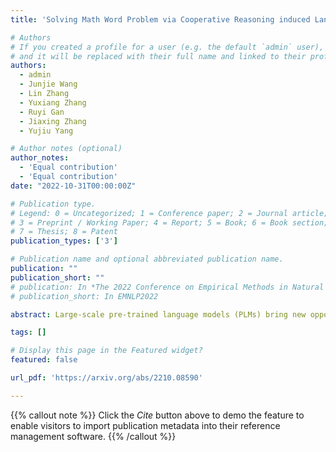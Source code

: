 ```yaml
---
title: 'Solving Math Word Problem via Cooperative Reasoning induced Language Models'

# Authors
# If you created a profile for a user (e.g. the default `admin` user), write the username (folder name) here
# and it will be replaced with their full name and linked to their profile.
authors:
  - admin
  - Junjie Wang
  - Lin Zhang
  - Yuxiang Zhang
  - Ruyi Gan
  - Jiaxing Zhang
  - Yujiu Yang

# Author notes (optional)
author_notes:
  - 'Equal contribution'
  - 'Equal contribution'
date: "2022-10-31T00:00:00Z"

# Publication type.
# Legend: 0 = Uncategorized; 1 = Conference paper; 2 = Journal article;
# 3 = Preprint / Working Paper; 4 = Report; 5 = Book; 6 = Book section;
# 7 = Thesis; 8 = Patent
publication_types: ['3']

# Publication name and optional abbreviated publication name.
publication: ""
publication_short: ""
# publication: In *The 2022 Conference on Empirical Methods in Natural Language Processing*
# publication_short: In EMNLP2022

abstract: Large-scale pre-trained language models (PLMs) bring new opportunities to challenge problems, especially those that need high-level intelligence, such as the math word problem (MWPs). However, directly applying existing PLMs to MWPs can fail as the generation process lacks sufficient supervision and thus lacks fast adaptivity as humans. We notice that human reasoning has a dual reasoning framework that consists of an immediate reaction system (system 1) and a delicate reasoning system (system 2), where the entire reasoning is determined by their interaction. This inspires us to develop a cooperative reasoning-induced PLM for solving MWPs, called Cooperative Reasoning (CoRe), resulting in a human-like reasoning architecture with system 1 as the generator and system 2 as the verifier. In our approach, the generator is responsible for generating reasoning paths, and the verifiers are used to supervise the evaluation in order to obtain reliable feedback for the generator. We evaluate our CoRe framework on several mathematical reasoning datasets and achieve decent improvement over state-of-the-art methods, up to 9.8% increase over best baselines.

tags: []

# Display this page in the Featured widget?
featured: false

url_pdf: 'https://arxiv.org/abs/2210.08590'

---
```


{{% callout note %}}
Click the _Cite_ button above to demo the feature to enable visitors to import publication metadata into their reference management software.
{{% /callout %}}
